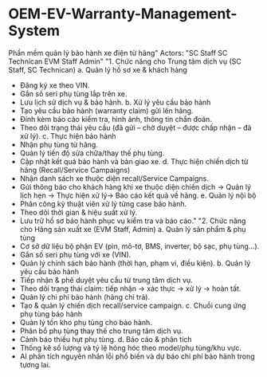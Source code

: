 # OEM-EV-Warranty-Management-System
Phần mềm quản lý bảo hành xe điện từ hãng"
Actors:
"SC Staff
SC Technican
EVM Staff
Admin"
"1. Chức năng cho Trung tâm dịch vụ (SC Staff, SC Technican)
a. Quản lý hồ sơ xe & khách hàng
+ Đăng ký xe theo VIN.
+ Gắn số seri phụ tùng lắp trên xe.
+ Lưu lịch sử dịch vụ & bảo hành.
b. Xử lý yêu cầu bảo hành
+ Tạo yêu cầu bảo hành (warranty claim) gửi lên hãng.
+ Đính kèm báo cáo kiểm tra, hình ảnh, thông tin chẩn đoán.
+ Theo dõi trạng thái yêu cầu (đã gửi – chờ duyệt – được chấp nhận – đã xử lý).
c. Thực hiện bảo hành
+ Nhận phụ tùng từ hãng.
+ Quản lý tiến độ sửa chữa/thay thế phụ tùng.
+ Cập nhật kết quả bảo hành và bàn giao xe.
d. Thực hiện chiến dịch từ hãng (Recall/Service Campaigns)
+ Nhận danh sách xe thuộc diện recall/Service Campaigns.
+ Gửi thông báo cho khách hàng khi xe thuộc diện chiến dịch → Quản lý lịch hẹn → Thực hiện xử lý→ Báo cáo kết quả về hãng.
e. Quản lý nội bộ
+ Phân công kỹ thuật viên xử lý từng case bảo hành.
+ Theo dõi thời gian & hiệu suất xử lý.
+ Lưu trữ hồ sơ bảo hành phục vụ kiểm tra và báo cáo."
"2. Chức năng cho Hãng sản xuất xe (EVM Staff, Admin)
a. Quản lý sản phẩm & phụ tùng
+ Cơ sở dữ liệu bộ phận EV (pin, mô-tơ, BMS, inverter, bộ sạc, phụ tùng...).
+ Gắn số seri phụ tùng với xe (VIN).
+ Quản lý chính sách bảo hành (thời hạn, phạm vi, điều kiện).
b. Quản lý yêu cầu bảo hành
+ Tiếp nhận & phê duyệt yêu cầu từ trung tâm dịch vụ.
+ Theo dõi trạng thái claim: tiếp nhận → xác thực → xử lý → hoàn tất.
+ Quản lý chi phí bảo hành (hãng chi trả).
+ Tạo & quản lý chiến dịch recall/service campaign.
c. Chuỗi cung ứng phụ tùng bảo hành
+ Quản lý tồn kho phụ tùng cho bảo hành.
+ Phân bổ phụ tùng thay thế cho trung tâm dịch vụ.
+ Cảnh báo thiếu hụt phụ tùng.
d. Báo cáo & phân tích
+ Thống kê số lượng và tỷ lệ hỏng hóc theo model/phụ tùng/khu vực.
+ AI phân tích nguyên nhân lỗi phổ biến và dự báo chi phí bảo hành trong tương lai.
